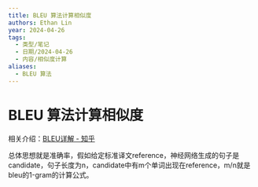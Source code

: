 ```yaml
---
title: BLEU 算法计算相似度
authors: Ethan Lin
year: 2024-04-26
tags:
  - 类型/笔记
  - 日期/2024-04-26
  - 内容/相似度计算
aliases:
  - BLEU 算法
---
```


# BLEU 算法计算相似度


相关介绍：[BLEU详解 - 知乎](https://zhuanlan.zhihu.com/p/223048748)


总体思想就是准确率，假如给定标准译文reference，神经网络生成的句子是candidate，句子长度为n，candidate中有m个单词出现在reference，m/n就是bleu的1-gram的计算公式。